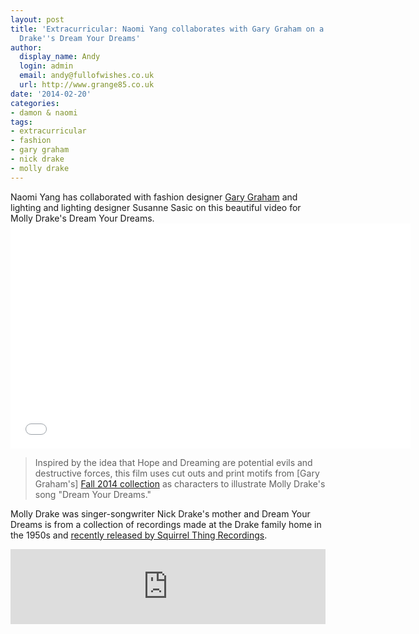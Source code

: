 ```yaml
---
layout: post
title: 'Extracurricular: Naomi Yang collaborates with Gary Graham on a video for Molly
  Drake''s Dream Your Dreams'
author:
  display_name: Andy
  login: admin
  email: andy@fullofwishes.co.uk
  url: http://www.grange85.co.uk
date: '2014-02-20'
categories:
- damon & naomi
tags:
- extracurricular
- fashion
- gary graham
- nick drake
- molly drake
---
```

<p>Naomi Yang has collaborated with fashion designer <a href="http://www.garygrahamnyc.com/">Gary Graham</a> and lighting and lighting designer Susanne Sasic on this beautiful video for Molly Drake's Dream Your Dreams.<br />
<iframe src="//player.vimeo.com/video/86780586?title=0&byline=0&portrait=0" width="640" height="360" frameborder="0" webkitallowfullscreen mozallowfullscreen allowfullscreen></iframe></p>
<blockquote><p>Inspired by the idea that Hope and Dreaming are potential evils and destructive forces, this film uses cut outs and print motifs from [Gary Graham's] <a href="http://www.garygrahamnyc.com/collections/collection-fall-2014">Fall 2014 collection</a> as characters to illustrate Molly Drake's song "Dream Your Dreams." </p></blockquote>
<p>Molly Drake was singer-songwriter Nick Drake's mother and Dream Your Dreams is from a collection of recordings made at the Drake family home in the 1950s and <a href="http://mollydrake.bandcamp.com/">recently released by Squirrel Thing Recordings</a>.</p>
<p><iframe style="border: 0; width: 100%; height: 120px;" src="https://bandcamp.com/EmbeddedPlayer/album=1747909482/size=large/bgcol=ffffff/linkcol=0687f5/tracklist=false/artwork=small/transparent=true/" seamless><a href="http://mollydrake.bandcamp.com/album/molly-drake">Molly Drake by Molly Drake</a></iframe></p>
